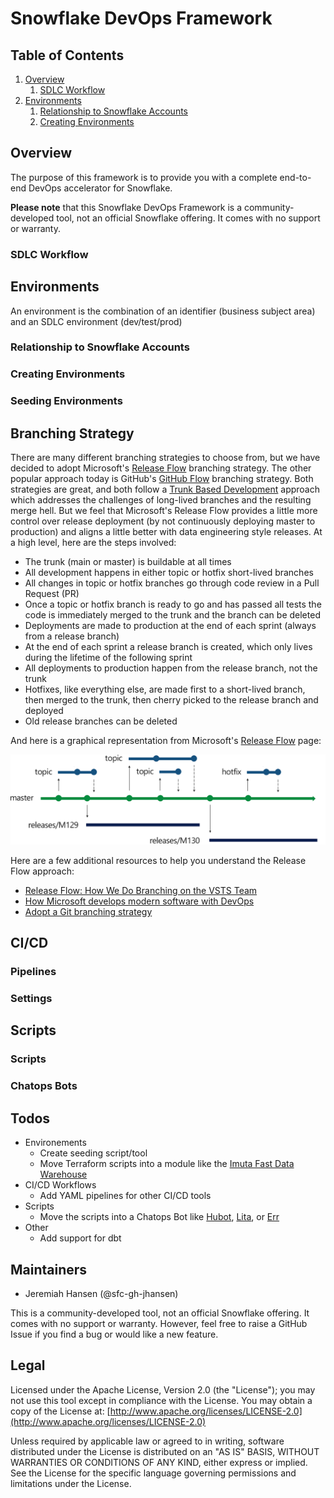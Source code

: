 # Snowflake DevOps Framework

## Table of Contents

1. [Overview](#overview)
    1. [SDLC Workflow](#sdlc-workflow)
1. [Environments](#environments)
    1. [Relationship to Snowflake Accounts](#relationship-to-snowflake-accounts)
    1. [Creating Environments](#creating-environments)


## Overview
The purpose of this framework is to provide you with a complete end-to-end DevOps accelerator for Snowflake.

**Please note** that this Snowflake DevOps Framework is a community-developed tool, not an official Snowflake offering. It comes with no support or warranty.

### SDLC Workflow


## Environments
An environment is the combination of an identifier (business subject area) and an SDLC environment (dev/test/prod)

### Relationship to Snowflake Accounts

### Creating Environments

### Seeding Environments


## Branching Strategy

There are many different branching strategies to choose from, but we have decided to adopt Microsoft's [Release Flow](https://devblogs.microsoft.com/devops/release-flow-how-we-do-branching-on-the-vsts-team/) branching strategy. The other popular approach today is GitHub's [GitHub Flow](https://guides.github.com/introduction/flow/) branching strategy. Both strategies are great, and both follow a [Trunk Based Development](https://trunkbaseddevelopment.com/) approach which addresses the challenges of long-lived branches and the resulting merge hell. But we feel that Microsoft's Release Flow provides a little more control over release deployment (by not continuously deploying master to production) and aligns a little better with data engineering style releases. At a high level, here are the steps involved:

* The trunk (main or master) is buildable at all times
* All development happens in either topic or hotfix short-lived branches
* All changes in topic or hotfix branches go through code review in a Pull Request (PR)
* Once a topic or hotfix branch is ready to go and has passed all tests the code is immediately merged to the trunk and the branch can be deleted
* Deployments are made to production at the end of each sprint (always from a release branch)
* At the end of each sprint a release branch is created, which only lives during the lifetime of the following sprint
* All deployments to production happen from the release branch, not the trunk
* Hotfixes, like everything else, are made first to a short-lived branch, then merged to the trunk, then cherry picked to the release branch and deployed
* Old release branches can be deleted

And here is a graphical representation from Microsoft's [Release Flow](https://devblogs.microsoft.com/devops/release-flow-how-we-do-branching-on-the-vsts-team/) page:

<img src="images/branchstrategy-releaseflow.png" width="600" />

Here are a few additional resources to help you understand the Release Flow approach:

* [Release Flow: How We Do Branching on the VSTS Team](https://devblogs.microsoft.com/devops/release-flow-how-we-do-branching-on-the-vsts-team/)
* [How Microsoft develops modern software with DevOps](https://docs.microsoft.com/en-us/devops/develop/how-microsoft-develops-devops)
* [Adopt a Git branching strategy](https://docs.microsoft.com/en-us/azure/devops/repos/git/git-branching-guidance?view=azure-devops)


## CI/CD

### Pipelines

### Settings


## Scripts

### Scripts

### Chatops Bots


## Todos
* Environements
    * Create seeding script/tool
    * Move Terraform scripts into a module like the [Imuta Fast Data Warehouse](https://registry.terraform.io/modules/immuta/fast-data-warehouse/snowflake/latest)
* CI/CD Workflows
    * Add YAML pipelines for other CI/CD tools
* Scripts
    * Move the scripts into a Chatops Bot like [Hubot](https://hubot.github.com/), [Lita](https://www.lita.io/), or [Err](https://github.com/errbotio/errbot)
* Other
    * Add support for dbt


## Maintainers

- Jeremiah Hansen (@sfc-gh-jhansen)

This is a community-developed tool, not an official Snowflake offering. It comes with no support or warranty. However, feel free to raise a GitHub Issue if you find a bug or would like a new feature.


## Legal

Licensed under the Apache License, Version 2.0 (the "License"); you may not use this tool except in compliance with the License. You may obtain a copy of the License at: [http://www.apache.org/licenses/LICENSE-2.0](http://www.apache.org/licenses/LICENSE-2.0)

Unless required by applicable law or agreed to in writing, software distributed under the License is distributed on an "AS IS" BASIS, WITHOUT WARRANTIES OR CONDITIONS OF ANY KIND, either express or implied. See the License for the specific language governing permissions and limitations under the License.
